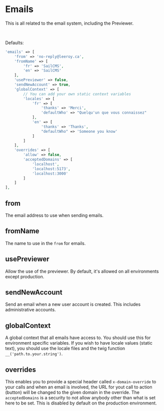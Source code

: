 # Emails

This is all related to the email system, including the Previewer.

<br/>

Defaults:
```php
'emails' => [
    'from' => 'no-reply@leeroy.ca',
    'fromName' => [
        'fr' => 'SailCMS',
        'en' => 'SailCMS'
    ],
    'usePreviewer' => false,
    'sendNewAccount' => true,
    'globalContext' => [
        // You can add your own static context variables
        'locales' => [
            'fr' => [
                'thanks' => 'Merci',
                'defaultWho' => "Quelqu'un que vous connaissez"
            ],
            'en' => [
                'thanks' => 'Thanks',
                "defaultWho" => 'Someone you know'
            ]
        ]
    ],
    'overrides' => [
        'allow' => false,
        'acceptedDomains' => [
            'localhost', 
            'localhost:5173',
            'localhost:3000'
        ]
    ]
],
```

## from

The email address to use when sending emails.

## fromName

The name to use in the `from` for emails.

## usePreviewer

Allow the use of the previewer. By default, it's allowed on all environments except production.

## sendNewAccount

Send an email when a new user account is created. This includes administrative accounts.

## globalContext

A global context that all emails have access to. You should use this for environment specific
variables. If you wish to have locale values (static text), you should use the locale files and
the twig function `__('path.to.your.string')`.

## overrides

This enables you to provide a special header called `x-domain-override` to your calls and when
an email is involved, the URL for yout call to action (button) will be changed to the given
domain in the override. The `acceptedDomains` is a security to not allow anybody other than
what is set here to be set. This is disabled by default on the production environment.